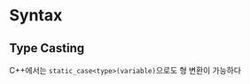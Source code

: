 # Syntax
## Type Casting
C++에서는 `static_case<type>(variable)`으로도 형 변환이 가능하다

<!--stackedit_data:
eyJoaXN0b3J5IjpbMTI0MTA0ODAzOF19
-->